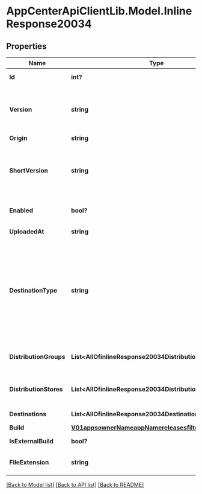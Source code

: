 # AppCenterApiClientLib.Model.InlineResponse20034
## Properties

Name | Type | Description | Notes
------------ | ------------- | ------------- | -------------
**Id** | **int?** | ID identifying this unique release. | 
**Version** | **string** | The release&#x27;s version.&lt;br&gt; For iOS: CFBundleVersion from info.plist.&lt;br&gt; For Android: android:versionCode from AppManifest.xml.  | 
**Origin** | **string** | The release&#x27;s origin | [optional] 
**ShortVersion** | **string** | The release&#x27;s short version.&lt;br&gt; For iOS: CFBundleShortVersionString from info.plist.&lt;br&gt; For Android: android:versionName from AppManifest.xml.  | 
**Enabled** | **bool?** | This value determines the whether a release currently is enabled or disabled. | 
**UploadedAt** | **string** | UTC time in ISO 8601 format of the uploaded time. | 
**DestinationType** | **string** | OBSOLETE. Will be removed in next version. The destination type.&lt;br&gt; &lt;b&gt;group&lt;/b&gt;: The release distributed to internal groups and distribution_groups details will be returned.&lt;br&gt; &lt;b&gt;store&lt;/b&gt;: The release distributed to external stores and distribution_stores details will be returned. &lt;br&gt;  | [optional] 
**DistributionGroups** | **List&lt;AllOfinlineResponse20034DistributionGroupsItems&gt;** | OBSOLETE. Will be removed in next version. A list of distribution groups that are associated with this release. | [optional] 
**DistributionStores** | **List&lt;AllOfinlineResponse20034DistributionStoresItems&gt;** | OBSOLETE. Will be removed in next version. A list of distribution stores that are associated with this release. | [optional] 
**Destinations** | **List&lt;AllOfinlineResponse20034DestinationsItems&gt;** | A list of distribution groups or stores. | [optional] 
**Build** | [**V01appsownerNameappNamereleasesfilterByTesterBuild**](V01appsownerNameappNamereleasesfilterByTesterBuild.md) |  | [optional] 
**IsExternalBuild** | **bool?** | This value determines if a release is external or not. | [optional] 
**FileExtension** | **string** | The file extension of the main (user-uploaded) package file. | [optional] 

[[Back to Model list]](../README.md#documentation-for-models) [[Back to API list]](../README.md#documentation-for-api-endpoints) [[Back to README]](../README.md)


